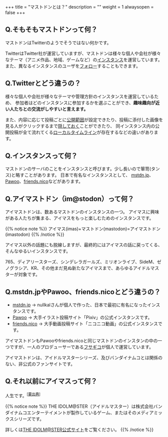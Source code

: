 +++
title = "マストドンとは？"
description = ""
weight = 1
alwaysopen = false
+++

## Q.そもそもマストドンって何？

マストドンはTwitterのようでそうではない何かです。

TwitterはTwitter社が運営していますが、マストドンは様々な個人や会社が様々なテーマ（アニメ作品、地域、ゲームなど）の[インスタンス](/how-to-use/instance)を運営しています。
また、異なるインスタンスのユーザを[フォロー](/how-to-use/follow)することもできます。

## Q.Twitterとどう違うの？

様々な個人や会社が様々なテーマや管理方針のインスタンスを運営しているため、
参加者はどのインスタンスに参加するかを選ぶことができ、**趣味趣向が近い人たちとの交流がしやすいと言えます。**

また、内容に応じて投稿ごとに[公開範囲](/how-to-use/privacy)が設定できたり、投稿に添付した画像を見る人がクリックするまで[隠しておく](/how-to-use/nsfw)ことができたり、
同インスタンス内の公開投稿が全て流れてくる[ローカルタイムライン](/how-to-use/column/ltl)が存在するなどの違いがあります。

## Q.インスタンスって何？

マストドンのサーバのことをインスタンスと呼びます。少し長いので箪笥(タンス)と略すことがあります。
日本で有名なインスタンスとして、 [mstdn.jp](https://mstdn.jp)、[Pawoo](https://pawoo.net)、[friends.nico](https://friends.nico)などがあります。

## Q.アイマストドン（im@stodon）って何？

アイマストドンは、数あるマストドンのインスタンスの一つ。
アイマスに興味がある人たちが集まる、アイマスをもっと楽しむためのインスタンスです。

{{% notice note %}}
アイマス(imas)+マストドン(mastodon)=アイマストドン(imastodon)
{{% /notice %}}

アイマス以外の話題にも脱線しますが、最終的にはアイマスの話に戻ってくる、そんなゆるいインスタンスです。

765、ディアリースターズ、シンデレラガールズ、ミリオンライブ、SideM、ゼノグラシア、KR、その他まだ見ぬ新たなアイマスまで、あらゆるアイドルマスターが対象です。

## Q.mstdn.jpやPawoo、friends.nicoとどう違うの？

- [mstdn.jp](https://mstdn.jp) → nullkalさんが個人で作った、日本で最初に有名になったインスタンスです。
- [Pawoo](https://pawoo.net) → 大手イラスト投稿サイト「Pixiv」の公式インスタンスです。
- [friends.nico](https://friends.nico) → 大手動画投稿サイト「ニコニコ動画」の公式インスタンスです。

アイマストドンもPawooやfriends.nicoと同じマストドンのインスタンの中の一つですが、一人のプロデューサーである[フサギコ](https://imastodon.net/@fusagiko)が個人で運営しています。

アイマストドンは、アイドルマスターシリーズ、及びバンダイナムコとは関係のない、非公式のファンサイトです。

## Q.それ以前にアイマスって何？

人生です。<sup>[<a href="javascript:void(0)" title="この記述には信頼できる情報源の提示が求められています。">要出典</a>]</sup>

{{% notice note %}}
THE IDOLM@STER（アイドルマスター）は株式会社バンダイナムコエンターテイメントが製作しているゲーム、またはそのメディアミックスシリーズです。

詳しくは[THE IDOLM@STER公式サイト](http://idolmaster.jp/)をご覧ください。
{{% /notice %}}
